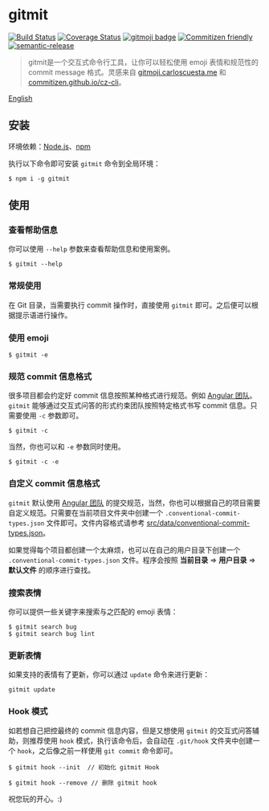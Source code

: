 # gitmit

[![Build Status](https://travis-ci.org/sqrthree/gitmit.svg?branch=master)](https://travis-ci.org/sqrthree/gitmit)
[![Coverage Status](https://coveralls.io/repos/github/sqrthree/gitmit/badge.svg?branch=master)](https://coveralls.io/github/sqrthree/gitmit?branch=master)
[![gitmoji badge](https://img.shields.io/badge/gitmoji-%20😜%20😍-FFDD67.svg?style=flat)](https://gitmoji.carloscuesta.me/)
[![Commitizen friendly](https://img.shields.io/badge/commitizen-friendly-brightgreen.svg)](http://commitizen.github.io/cz-cli/)
[![semantic-release](https://img.shields.io/badge/%20%20%F0%9F%93%A6%F0%9F%9A%80-semantic--release-e10079.svg?style=flat-square)](https://github.com/semantic-release/semantic-release)

> gitmit是一个交互式命令行工具，让你可以轻松使用 emoji 表情和规范性的 commit message 格式。灵感来自 [gitmoji.carloscuesta.me](https://gitmoji.carloscuesta.me/) 和 [commitizen.github.io/cz-cli](http://commitizen.github.io/cz-cli/)。

[English](./README.md)

## 安装

环境依赖：[Node.js](http://nodejs.org/)、[npm](http://npmjs.org/)

执行以下命令即可安装 `gitmit` 命令到全局环境：

```
$ npm i -g gitmit
```

## 使用

### 查看帮助信息

你可以使用 `--help` 参数来查看帮助信息和使用案例。

```
$ gitmit --help
```

### 常规使用

在 Git 目录，当需要执行 commit 操作时，直接使用 `gitmit` 即可。之后便可以根据提示语进行操作。

### 使用 emoji

```
$ gitmit -e
```

### 规范 commit 信息格式

很多项目都会约定好 commit 信息按照某种格式进行规范。例如 [Angular 团队](https://github.com/angular/angular.js/blob/master/CONTRIBUTING.md#-git-commit-guidelines)。`gitmit` 能够通过交互式问答的形式约束团队按照特定格式书写 commit 信息。只需要使用 `-c` 参数即可。

```
$ gitmit -c
```

当然，你也可以和 `-e` 参数同时使用。

```
$ gitmit -c -e
```

### 自定义 commit 信息格式

`gitmit` 默认使用 [Angular 团队](https://github.com/angular/angular/commits/master) 的提交规范，当然，你也可以根据自己的项目需要自定义规范。只需要在当前项目文件夹中创建一个 `.conventional-commit-types.json` 文件即可。文件内容格式请参考 [src/data/conventional-commit-types.json](https://github.com/sqrthree/gitmit/blob/master/src/data/conventional-commit-types.json)。

如果觉得每个项目都创建一个太麻烦，也可以在自己的用户目录下创建一个 `.conventional-commit-types.json` 文件。程序会按照 **当前目录** => **用户目录** => **默认文件** 的顺序进行查找。

### 搜索表情

你可以提供一些关键字来搜索与之匹配的 emoji 表情：

```
$ gitmit search bug
$ gitmit search bug lint
```

### 更新表情

如果支持的表情有了更新，你可以通过 `update` 命令来进行更新：

```
gitmit update
```

### Hook 模式

如若想自己把控最终的 commit 信息内容，但是又想使用 `gitmit` 的交互式问答辅助，则推荐使用 `hook` 模式，执行该命令后，会自动在 `.git/hook` 文件夹中创建一个 `hook`，之后像之前一样使用 `git commit` 命令即可。

```
$ gitmit hook --init  // 初始化 gitmit Hook

$ gitmit hook --remove // 删除 gitmit hook
```

祝您玩的开心。:)
